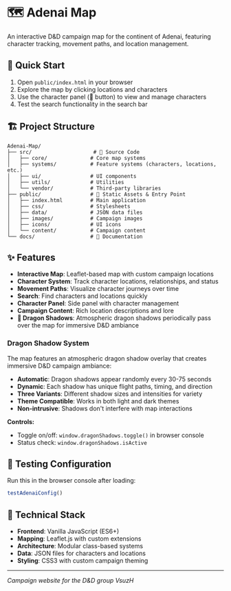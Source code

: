 # 🗺️ Adenai Map

An interactive D&D campaign map for the continent of Adenai, featuring character tracking, movement paths, and location management.

## 🚀 **Quick Start**

1. Open `public/index.html` in your browser
2. Explore the map by clicking locations and characters
3. Use the character panel (📖 button) to view and manage characters
4. Test the search functionality in the search bar

## 🏗️ **Project Structure**

```
Adenai-Map/
├── src/                    # 📁 Source Code
│   ├── core/              # Core map systems
│   ├── systems/           # Feature systems (characters, locations, etc.)
│   ├── ui/                # UI components  
│   ├── utils/             # Utilities
│   └── vendor/            # Third-party libraries
├── public/                # 📁 Static Assets & Entry Point
│   ├── index.html         # Main application
│   ├── css/               # Stylesheets
│   ├── data/              # JSON data files
│   ├── images/            # Campaign images
│   ├── icons/             # UI icons
│   └── content/           # Campaign content
└── docs/                  # 📁 Documentation
```

## ✨ **Features**

- **Interactive Map**: Leaflet-based map with custom campaign locations
- **Character System**: Track character locations, relationships, and status  
- **Movement Paths**: Visualize character journeys over time
- **Search**: Find characters and locations quickly
- **Character Panel**: Side panel with character management
- **Campaign Content**: Rich location descriptions and lore
- **🐉 Dragon Shadows**: Atmospheric dragon shadows periodically pass over the map for immersive D&D ambiance

### Dragon Shadow System

The map features an atmospheric dragon shadow overlay that creates immersive D&D campaign ambiance:

- **Automatic**: Dragon shadows appear randomly every 30-75 seconds
- **Dynamic**: Each shadow has unique flight paths, timing, and direction
- **Three Variants**: Different shadow sizes and intensities for variety
- **Theme Compatible**: Works in both light and dark themes
- **Non-intrusive**: Shadows don't interfere with map interactions

**Controls:**
- Toggle on/off: `window.dragonShadows.toggle()` in browser console
- Status check: `window.dragonShadows.isActive`

## 🧪 **Testing Configuration**

Run this in the browser console after loading:
```javascript
testAdenaiConfig()
```

## 🎯 **Technical Stack**

- **Frontend**: Vanilla JavaScript (ES6+)
- **Mapping**: Leaflet.js with custom extensions
- **Architecture**: Modular class-based systems
- **Data**: JSON files for characters and locations
- **Styling**: CSS3 with custom campaign theming

---

*Campaign website for the D&D group VsuzH*
